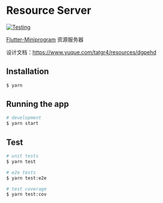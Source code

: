 # Resource Server

[![Testing](https://github.com/Flutter-Miniprogram/Resource-Server/actions/workflows/testing.yml/badge.svg)](https://github.com/Flutter-Miniprogram/Resource-Server/actions/workflows/testing.yml)

[Flutter-Miniprogram](https://github.com/Flutter-Miniprogram/Flutter-Miniprogram) 资源服务器

设计文档：https://www.yuque.com/tatgr4/resources/dgpehd

## Installation

```bash
$ yarn
```

## Running the app

```bash
# development
$ yarn start
```

## Test

```bash
# unit tests
$ yarn test

# e2e tests
$ yarn test:e2e

# test coverage
$ yarn test:cov
```
